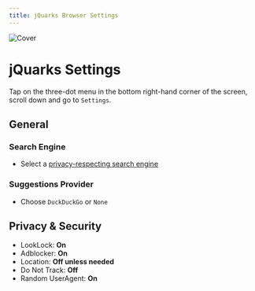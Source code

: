 ```yaml
---
title: jQuarks Browser Settings
---
```


![Cover](/assets/covers/jquarks.png)

# jQuarks Settings

Tap on the three-dot menu in the bottom right-hand corner of the screen, scroll down and go to `Settings`.

## General

### Search Engine

- Select a [privacy-respecting search engine](/recommendations/internet-browsing/search-engines)

### Suggestions Provider

- Choose `DuckDuckGo` or `None`

## Privacy & Security

- LookLock: **On**
- Adblocker: **On**
- Location: **Off unless needed**
- Do Not Track: **Off**
- Random UserAgent: **On** <Badge type="warning" text="⚠️ Can break login/account" />